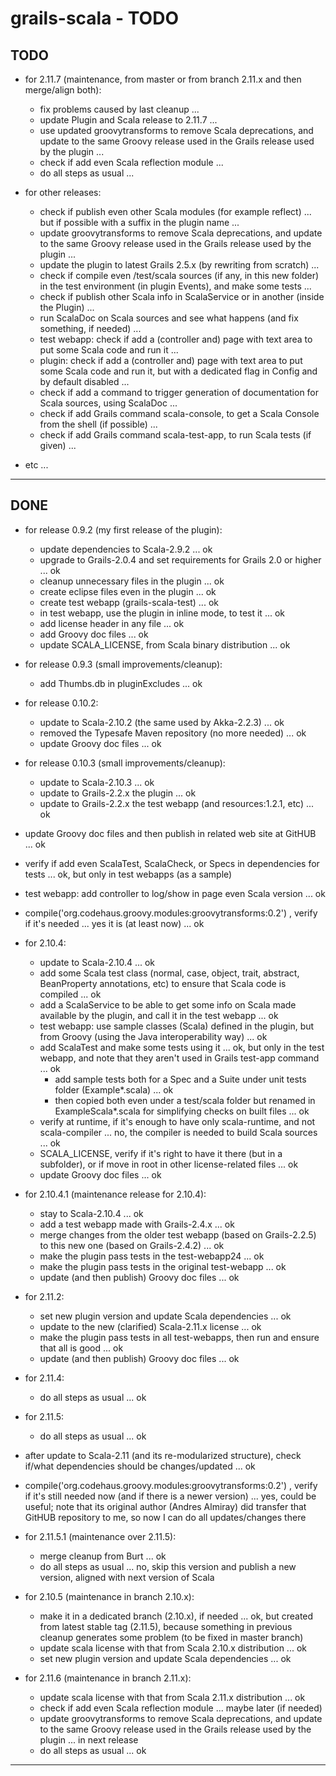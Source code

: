 grails-scala - TODO
===================

TODO
----

- for 2.11.7 (maintenance, from master or from branch 2.11.x and then merge/align both):
	- fix problems caused by last cleanup ...
	- update Plugin and Scala release to 2.11.7 ...
	- use updated groovytransforms to remove Scala deprecations, and update to the same Groovy release used in the Grails release used by the plugin ...
	- check if add even Scala reflection module ...
	- do all steps as usual ...


- for other releases:
	- check if publish even other Scala modules (for example reflect) ... but if possible with a suffix in the plugin name ...
	- update groovytransforms to remove Scala deprecations, and update to the same Groovy release used in the Grails release used by the plugin ...
	- update the plugin to latest Grails 2.5.x (by rewriting from scratch) ...
	- check if compile even /test/scala sources (if any, in this new folder) in the test environment (in plugin Events), and make some tests ...
	- check if publish other Scala info in ScalaService or in another (inside the Plugin) ...
	- run ScalaDoc on Scala sources and see what happens (and fix something, if needed) ...
	- test webapp: check if add a (controller and) page with text area to put some Scala code and run it ...
	- plugin: check if add a (controller and) page with text area to put some Scala code and run it, but with a dedicated flag in Config and by default disabled ...
	- check if add a command to trigger generation of documentation for Scala sources, using ScalaDoc ...
	- check if add Grails command scala-console, to get a Scala Console from the shell (if possible) ...
	- check if add Grails command scala-test-app, to run Scala tests (if given) ...


- etc ...

---------------


DONE
----

- for release 0.9.2 (my first release of the plugin):
    + update dependencies to Scala-2.9.2 ... ok
    + upgrade to Grails-2.0.4 and set requirements for Grails 2.0 or higher ... ok
    + cleanup unnecessary files in the plugin ... ok
    + create eclipse files even in the plugin ... ok
    + create test webapp (grails-scala-test) ... ok
    + in test webapp, use the plugin in inline mode, to test it ... ok
    + add license header in any file ... ok
    + add Groovy doc files ... ok
    + update SCALA_LICENSE, from Scala binary distribution ... ok

- for release 0.9.3 (small improvements/cleanup):
    + add Thumbs.db in pluginExcludes ... ok

- for release 0.10.2:
	- update to Scala-2.10.2 (the same used by Akka-2.2.3) ... ok
	- removed the Typesafe Maven repository (no more needed) ... ok
	- update Groovy doc files ... ok

- for release 0.10.3 (small improvements/cleanup):
	- update to Scala-2.10.3 ... ok
	- update to Grails-2.2.x the plugin ... ok
	- update to Grails-2.2.x the test webapp (and resources:1.2.1, etc) ... ok

- update Groovy doc files and then publish in related web site at GitHUB ... ok
- verify if add even ScalaTest, ScalaCheck, or Specs in dependencies for tests ... ok, but only in test webapps (as a sample)
- test webapp: add controller to log/show in page even Scala version ... ok
- compile('org.codehaus.groovy.modules:groovytransforms:0.2') , verify if it's needed ... yes it is (at least now) ... ok

- for 2.10.4:
	- update to Scala-2.10.4 ... ok
    - add some Scala test class (normal, case, object, trait, abstract, BeanProperty annotations, etc) to ensure that Scala code is compiled ... ok
	- add a ScalaService to be able to get some info on Scala made available by the plugin, and call it in the test webapp ... ok
	- test webapp: use sample classes (Scala) defined in the plugin, but from Groovy (using the Java interoperability way) ... ok
	- add ScalaTest and make some tests using it ... ok, but only in the test webapp, and note that they aren't used in Grails test-app command ... ok
		- add sample tests both for a Spec and a Suite under unit tests folder (Example*.scala) ... ok
		- then copied both even under a test/scala folder but renamed in ExampleScala*.scala for simplifying checks on built files ... ok
    - verify at runtime, if it's enough to have only scala-runtime, and not scala-compiler ... no, the compiler is needed to build Scala sources ... ok
    - SCALA_LICENSE, verify if it's right to have it there (but in a subfolder), or if move in root in other license-related files ... ok
	- update Groovy doc files ... ok

- for 2.10.4.1 (maintenance release for 2.10.4):
	- stay to Scala-2.10.4 ... ok
	- add a test webapp made with Grails-2.4.x ... ok
	- merge changes from the older test webapp (based on Grails-2.2.5) to this new one (based on Grails-2.4.2) ... ok
	- make the plugin pass tests in the test-webapp24 ... ok
	- make the plugin pass tests in the original test-webapp ... ok
	- update (and then publish) Groovy doc files ... ok

- for 2.11.2:
	- set new plugin version and update Scala dependencies ... ok
	- update to the new (clarified) Scala-2.11.x license ... ok
	- make the plugin pass tests in all test-webapps, then run and ensure that all is good ... ok
	- update (and then publish) Groovy doc files ... ok

- for 2.11.4:
	- do all steps as usual ... ok

- for 2.11.5:
	- do all steps as usual ... ok

- after update to Scala-2.11 (and its re-modularized structure), check if/what dependencies should be changes/updated ... ok
- compile('org.codehaus.groovy.modules:groovytransforms:0.2') , verify if it's still needed now (and if there is a newer version) ... yes, could be useful; note that its original author (Andres Almiray) did transfer that GitHUB repository to me, so now I can do all updates/changes there

- for 2.11.5.1 (maintenance over 2.11.5):
	- merge cleanup from Burt ... ok
	- do all steps as usual ... no, skip this version and publish a new version, aligned with next version of Scala

- for 2.10.5 (maintenance in branch 2.10.x):
	- make it in a dedicated branch (2.10.x), if needed ... ok, but created from latest stable tag (2.11.5), because something in previous cleanup generates some problem (to be fixed in master branch)
	- update scala license with that from Scala 2.10.x distribution ... ok
	- set new plugin version and update Scala dependencies ... ok

- for 2.11.6 (maintenance in branch 2.11.x):
	- update scala license with that from Scala 2.11.x distribution ... ok
	- check if add even Scala reflection module ... maybe later (if needed)
	- update groovytransforms to remove Scala deprecations, and update to the same Groovy release used in the Grails release used by the plugin ... in next release
	- do all steps as usual ... ok


---------------
